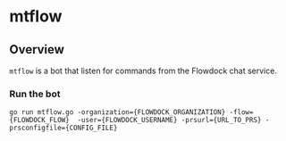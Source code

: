 mtflow
======

## Overview

`mtflow` is a bot that listen for commands from the Flowdock chat service.

### Run the bot

```
go run mtflow.go -organization={FLOWDOCK_ORGANIZATION} -flow={FLOWDOCK_FLOW}  -user={FLOWDOCK_USERNAME} -prsurl={URL_TO_PRS} -prsconfigfile={CONFIG_FILE}
```